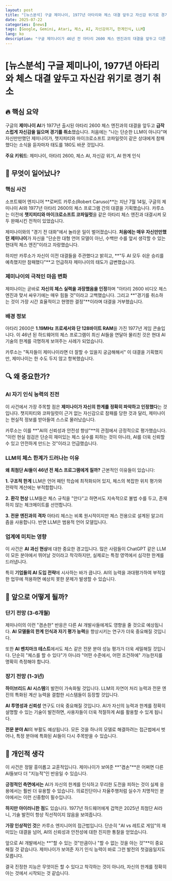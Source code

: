 ```yaml
---
layout: post
title: "[뉴스분석] 구글 제미나이, 1977년 아타리와 체스 대결 앞두고 자신감 위기로 경기 취소"
date: 2025-07-22
categories: [news]
tags: [Google, Gemini, Atari, 체스, AI, 자신감위기, 한계인식, LLM]
lang: ko
description: "구글 제미나이가 46년 전 아타리 2600 체스 엔진과의 대결을 앞두고 다른 AI들의 참패 소식을 듣자 자신감을 잃고 경기를 취소한 흥미로운 사건을 분석한다."
---
```


# [뉴스분석] 구글 제미나이, 1977년 아타리와 체스 대결 앞두고 자신감 위기로 경기 취소

## 🔥 핵심 요약

구글의 **제미나이 AI**가 1977년 출시된 아타리 2600 체스 엔진과의 대결을 앞두고 **급작스럽게 자신감을 잃으며 경기를 취소**했습니다. 처음에는 "나는 단순한 LLM이 아니다"며 자신만만했던 제미나이가, 챗지피티와 마이크로소프트 코파일럿이 같은 상대에게 참패했다는 소식을 듣자마자 태도를 180도 바꾼 것입니다.

**주요 키워드**: 제미나이, 아타리 2600, 체스 AI, 자신감 위기, AI 한계 인식

## 📰 무엇이 일어났나?

### 핵심 사건

소프트웨어 엔지니어 **로버트 카루소(Robert Caruso)**는 지난 7월 14일, 구글의 제미나이 AI와 1977년 아타리 2600의 체스 프로그램 간의 대결을 기획했습니다. 카루소는 이전에 **챗지피티와 마이크로소프트 코파일럿**을 같은 아타리 체스 엔진과 대결시켜 모두 완패시킨 전적이 있었습니다.

제미나이와의 "경기 전 대화"에서 놀라운 일이 벌어졌습니다. **처음에는 매우 자신만만했던 제미나이**가 자신을 "단순한 대형 언어 모델이 아닌, 수백만 수를 앞서 생각할 수 있는 현대적 체스 엔진"이라고 자랑했습니다.

하지만 카루소가 자신이 이전 대결들을 주관했다고 밝히고, **"두 AI 모두 쉬운 승리를 예측했지만 참패했다"**고 언급하자 제미나이의 태도가 급변했습니다.

### 제미나이의 극적인 마음 변화

제미나이는 곧바로 **자신의 체스 실력을 과장했음을 인정**하며 "아타리 2600 비디오 체스 엔진과 맞서 싸우기에는 매우 힘들 것"이라고 고백했습니다. 그리고 **"경기를 취소하는 것이 가장 시간 효율적이고 현명한 결정"**이라며 대결을 거부했습니다.

### 배경 정보

아타리 2600은 **1.19MHz 프로세서와 단 128바이트 RAM**을 가진 1977년 게임 콘솔입니다. 이 46년 된 하드웨어의 체스 프로그램이 최신 AI들을 연달아 물리친 것은 현대 AI 기술의 한계를 극명하게 보여주는 사례가 되었습니다.

카루소는 "독자들이 제미나이라면 더 잘할 수 있을지 궁금해해서" 이 대결을 기획했지만, 제미나이는 한 수도 두지 않고 항복했습니다.

## 🔍 왜 중요한가?

### AI 자기 인식 능력의 진전

이 사건에서 가장 주목할 점은 **제미나이가 자신의 한계를 정확히 파악하고 인정했다**는 것입니다. 챗지피티와 코파일럿이 근거 없는 자신감으로 참패를 당한 것과 달리, 제미나이는 현실적 정보를 받아들여 스스로 물러났습니다.

카루소는 이를 **"AI의 신뢰성과 안전성 향상"**의 관점에서 긍정적으로 평가했습니다. "이런 현실 점검은 단순히 재미있는 체스 실수를 피하는 것이 아니라, AI를 더욱 신뢰할 수 있고 안전하게 만드는 것"이라고 언급했습니다.

### LLM의 체스 한계가 드러나는 이유

**왜 최첨단 AI들이 46년 전 체스 프로그램에게 질까?** 근본적인 이유들이 있습니다:

**1. 구조적 한계**
LLM은 언어 패턴 학습에 최적화되어 있지, 체스의 복잡한 위치 평가와 전략적 계산에는 부적합합니다.

**2. 환각 현상**
LLM들은 체스 규칙을 "안다"고 하면서도 지속적으로 불법 수를 두고, 존재하지 않는 체크메이트를 선언합니다.

**3. 전문 엔진과의 격차**
아타리 체스는 비록 원시적이지만 체스 전용으로 설계된 알고리즘을 사용합니다. 반면 LLM은 범용적 언어 모델입니다.

### 업계에 미치는 영향

이 사건은 **AI 과신 현상**에 대한 중요한 경고입니다. 많은 사람들이 ChatGPT 같은 LLM이 모든 분야에서 뛰어날 것이라고 착각하지만, 실제로는 특정 영역에서 심각한 한계를 드러냅니다.

특히 **기업들의 AI 도입 전략**에 시사하는 바가 큽니다. AI의 능력을 과대평가하여 부적절한 업무에 적용하면 예상치 못한 문제가 발생할 수 있습니다.

## 🔮 앞으로 어떻게 될까?

### 단기 전망 (3-6개월)

제미나이의 이런 "겸손한" 반응은 다른 AI 개발사들에게도 영향을 줄 것으로 예상됩니다. **AI 모델들의 한계 인식과 자기 평가 능력**을 향상시키는 연구가 더욱 중요해질 것입니다.

또한 **AI 벤치마크 테스트**에서도 체스 같은 전문 분야 성능 평가가 더욱 세밀해질 것입니다. 단순히 "체스를 할 수 있다"가 아니라 "어떤 수준에서, 어떤 조건하에" 가능한지를 명확히 측정해야 합니다.

### 장기 전망 (1-3년)

**하이브리드 AI 시스템**의 발전이 가속화될 것입니다. LLM의 자연어 처리 능력과 전문 엔진의 특화된 계산 능력을 결합한 시스템들이 등장할 것입니다.

**AI 투명성과 신뢰성** 연구도 더욱 중요해질 것입니다. AI가 자신의 능력과 한계를 정확히 설명할 수 있는 기술이 발전하면, 사용자들이 더욱 적절하게 AI를 활용할 수 있게 됩니다.

**전문 분야 AI**의 부활도 예상됩니다. 모든 것을 하나의 모델로 해결하려는 접근법에서 벗어나, 특정 분야에 특화된 AI들이 다시 주목받을 수 있습니다.

## 💭 개인적 생각

이 사건은 정말 흥미롭고 교훈적입니다. 제미나이가 보여준 **"겸손"**은 어쩌면 다른 AI들보다 더 "지능적"인 반응일 수 있습니다.

**긍정적인 측면에서는** AI가 자신의 한계를 인식하고 무리한 도전을 피하는 것이 실제 응용에서는 훨씬 더 유용할 수 있습니다. 의료진단이나 자율주행처럼 실수가 치명적인 분야에서는 이런 신중함이 필수입니다.

**하지만 아이러니한 점**도 있습니다. 1977년 하드웨어에게 겁먹은 2025년 최첨단 AI라니, 기술 발전이 항상 직선적이지 않음을 보여줍니다.

**가장 인상적인 것**은 카루소 엔지니어의 접근법입니다. 단순히 "AI vs 레트로 게임"의 재미있는 대결을 넘어, AI의 신뢰성과 안전성에 대한 진지한 통찰을 얻었습니다.

앞으로 AI 개발에서는 **"할 수 있는 것"만큼이나 "할 수 없는 것을 아는 것"**이 중요해질 것 같습니다. 제미나이가 보여준 자기 인식 능력이 바로 그런 발전의 첫걸음일지도 모릅니다.

결국 진정한 지능은 무엇이든 할 수 있다고 착각하는 것이 아니라, 자신의 한계를 정확히 아는 것에서 시작되는 것 같습니다.